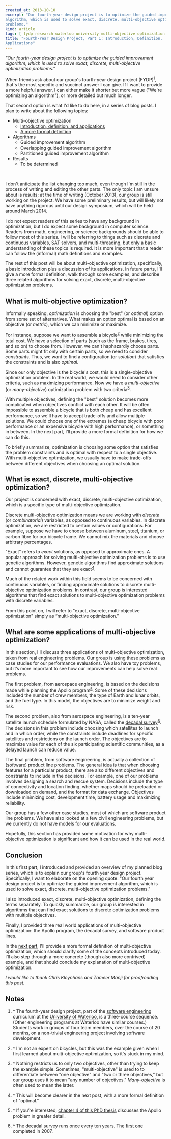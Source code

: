 ```yaml
---
created_at: 2013-10-10
excerpt: "Our fourth-year design project is to optimize the guided improvement
algorithm, which is used to solve exact, discrete, multi-objective optimization
problems."
kind: article
tags: [ fydp research waterloo university multi-objective optimization ]
title: "Fourth-Year Design Project, Part 1: Introduction, Definition,
Applications"
---
```


_"Our fourth-year design project is to optimize the guided improvement
algorithm, which is used to solve exact, discrete, multi-objective optimization
problems."_

When friends ask about our group's fourth-year design project
(FYDP)<sup><a href="#n1" id="t1">1</a></sup>, that's the most specific and
succinct answer I can give. If I want to provide a more helpful answer, I can
either make it shorter but more vague ("We're optimizing an algorithm"), or more
detailed but much longer.

That second option is what I'd like to do here, in a series of blog posts.
I plan to write about the following topics:

* Multi-objective optimization
  * [Introduction, definition, and applications][fydp1]
  * [A more formal definition][fydp2]
* Algorithms
  * Guided improvement algorithm
  * Overlapping guided improvement algorithm
  * Partitioned guided improvement algorithm
* Results
  * To be determined
<br/>

I don't anticipate the list changing too much, even though I'm still in the
process of writing and editing the other parts. The only topic I am unsure about
is results; at the time of writing (October 2013), our group is still working on
the project. We have some preliminary results, but will likely not have anything
rigorous until our design symposium, which will be held around March 2014.

I do not expect readers of this series to have any background in optimization,
but I do expect some background in computer science. Readers from math,
engineering, or science backgrounds should be able to follow most of this
series. I will be referring to things such as discrete and continuous variables,
SAT solvers, and multi-threading, but only a basic understanding of these topics
is required. It is more important that a reader can follow the (informal) math
definitions and examples.

The rest of this post will be about multi-objective optimization, specifically,
a basic introduction plus a discussion of its applications. In future parts,
I'll give a more formal definition, walk through some examples, and describe
three related algorithms for solving exact, discrete, multi-objective
optimization problems.

[fydp1]: /blog/fydp1.html
[fydp2]: /blog/fydp2.html


What is multi-objective optimization?
-------------------------------------

Informally speaking, _optimization_ is choosing the "best" (or _optimal_) option
from some set of alternatives. What makes an option optimal is based on an
objective (or _metric_), which we can minimize or maximize.

For instance, suppose we want to assemble a
bicycle<sup><a href="#n2" id="t2">2</a></sup> while minimizing the total cost.
We have a selection of parts (such as the frame, brakes, tires, and so on) to
choose from. However, we can't haphazardly choose parts. Some parts might fit
only with certain parts, so we need to consider _constraints_. Thus, we want to
find a configuration (or _solution_) that satisfies the constraints and is also
_optimal_.

Since our only objective is the bicycle's cost, this is a single-objective
optimization problem. In the real world, we would need to consider other
criteria, such as maximizing performance. Now we have a _multi-objective_ (or
_many-objective_) optimization problem with two
criteria<sup><a href="#n3" id="t3">3</a></sup>.

With multiple objectives, defining the "best" solution becomes more complicated
when objectives conflict with each other. It will be often impossible to
assemble a bicycle that is both cheap and has excellent performance, so we'll
have to accept trade-offs and allow multiple solutions. We could choose one of
the extremes (a cheap bicycle with poor performance or an expensive bicycle with
high performance), or something in between. In the next part, I’ll provide
a more formal definition for how we can do this.

To briefly summarize, optimization is choosing some option that satisfies the
problem constraints and is optimal with respect to a single objective. With
multi-objective optimization, we usually have to make trade-offs between
different objectives when choosing an optimal solution.


What is exact, discrete, multi-objective optimization?
------------------------------------------------------

Our project is concerned with exact, discrete, multi-objective optimization,
which is a specific type of multi-objective optimization.

Discrete multi-objective optimization means we are working with _discrete_ (or
_combinatorial_) variables, as opposed to continuous variables. In discrete
optimization, we are restricted to certain values or configurations. For
example, suppose we have to choose between aluminum, steel, titanium, or carbon
fibre for our bicycle frame. We cannot mix the materials and choose arbitrary
percentages.

"Exact" refers to _exact_ solutions, as opposed to approximate ones. A popular
approach for solving multi-objective optimization problems is to use genetic
algorithms. However, genetic algorithms find approximate solutions and cannot
guarantee that they are exact<sup><a href="#n4" id="t4">4</a></sup>.

Much of the related work within this field seems to be concerned with continuous
variables, or finding approximate solutions to discrete multi-objective
optimization problems. In contrast, our group is interested algorithms that find
exact solutions to multi-objective optimization problems with discrete
variables.

From this point on, I will refer to "exact, discrete, multi-objective
optimization" simply as “multi-objective optimization.”


What are some applications of multi-objective optimization?
-----------------------------------------------------------

In this section, I'll discuss three applications of multi-objective
optimization, taken from real engineering problems. Our group is using these
problems as case studies for our performance evaluations. We also have toy
problems, but it’s more important to see how our improvements can help solve
real problems.

The first problem, from aerospace engineering, is based on the decisions made
while planning the Apollo program<sup><a href="#n5" id="t5">5</a></sup>. Some of
these decisions included the number of crew members, the type of Earth and lunar
orbits, and the fuel type. In this model, the objectives are to minimize weight
and risk.

The second problem, also from aerospace engineering, is a ten-year satellite
launch schedule formulated by NASA, called the
[decadal survey][decadal]<sup><a href="#n6" id="t6">6</a></sup>. The decisions
in this problem include choosing which satellites to launch and in which order,
while the constraints include deadlines for specific satellites and restrictions
on the launch order. The objectives are to maximize value for each of the six
participating scientific communities, as a delayed launch can reduce  value.

The final problem, from software engineering, is actually a collection of
(software) product line problems. The general idea is that when choosing
features for a particular product, there are also different objectives and
constraints to include in the decisions. For example, one of our problems
involves designing a search and rescue system. Decisions include the type of
connectivity and location finding, whether maps should be preloaded or
downloaded on demand, and the format for data exchange. Objectives include
minimizing cost, development time, battery usage and maximizing reliability.

Our group has a few other case studies, most of which are software product line
problems. We have also looked at a few civil engineering problems, but we
currently do not have models for our evaluations.

Hopefully, this section has provided some motivation for why multi-objective
optimization is significant and how it can be used in the real world.

[decadal]: http://web.archive.org/web/20130217173638/http://science.nasa.gov/earth-science/decadal-surveys/


Conclusion
----------

In this first part, I introduced and provided an overview of my planned blog
series, which is to explain our group's fourth year design project.
Specifically, I want to elaborate on the opening quote: "Our fourth year design
project is to optimize the guided improvement algorithm, which is used to solve
exact, discrete, multi-objective optimization problems."

I also introduced exact, discrete, multi-objective optimization, defining the
terms separately. To quickly summarize, our group is interested in algorithms
that can find exact solutions to discrete optimization problems with multiple
objectives.

Finally, I provided three real world applications of multi-objective
optimization: the Apollo program, the decadal survey, and software product
lines.

In the [next part][fydp2], I'll provide a more formal definition of
multi-objective optimization, which should clarify some of the concepts
introduced today. I’ll also step through a more concrete (though also more
contrived) example, and that should conclude my explanation of multi-objective
optimization.

_I would like to thank Chris Kleynhans and Zameer Manji for proofreading this
post._


Notes
-----

 1. <a style="text-decoration: none;" id="n1" href="#t1">^</a> The fourth-year
    design project, part of the [software engineering][se] curriculum at the
    [University of Waterloo][waterloo], is a three-course sequence. (Other
    engineering programs at Waterloo have similar courses.) Students work in
    groups of four team members, over the course of 20 months, on a non-trivial
    engineering project involving software development.

 2. <a style="text-decoration: none;" id="n2" href="#t2">^</a> I'm not an expert
    on bicycles, but this was the example given when I first learned about
    multi-objective optimization, so it's stuck in my mind.

 3. <a style="text-decoration: none;" id="n3" href="#t3">^</a> Nothing restricts
    us to only two objectives, other than trying to keep the example simple.
    Sometimes, "multi-objective" is used to to differentiate between "one
    objective" and "two or three objectives," but our group uses it to mean "any
    number of objectives." _Many-objective_ is often used to mean the latter.

 4. <a style="text-decoration: none;" id="n4" href="#t4">^</a> This will become
    clearer in the next post, with a more formal definition of "optimal."

 5. <a style="text-decoration: none;" id="n5" href="#t5">^</a>  If you’re
    interested, [chapter 4 of this PhD thesis][apollo] discusses the Apollo
    problem in greater detail.

 6. <a style="text-decoration: none;" id="n6" href="#t6">^</a> The decadal
    survey runs once every ten years. The [first one][first_decadal] completed
    in 2007.

[se]: https://uwaterloo.ca/software-engineering/
[waterloo]: https://uwaterloo.ca/
[apollo]: http://dspace.mit.edu/handle/1721.1/42912
[first_decadal]: http://www.nap.edu/catalog.php?record_id=11820
